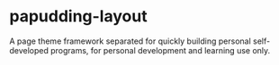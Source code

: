# papudding-layout

A page theme framework separated for quickly building personal self-developed programs, for personal development and learning use only.